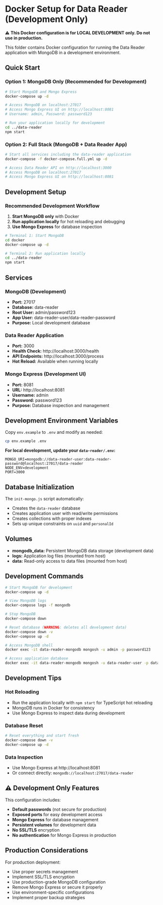 # Docker Setup for Data Reader (Development Only)

⚠️ **This Docker configuration is for LOCAL DEVELOPMENT only. Do not use in production.**

This folder contains Docker configuration for running the Data Reader application with MongoDB in a development environment.

## Quick Start

### Option 1: MongoDB Only (Recommended for Development)

```bash
# Start MongoDB and Mongo Express
docker-compose up -d

# Access MongoDB on localhost:27017
# Access Mongo Express UI on http://localhost:8081
# Username: admin, Password: password123

# Run your application locally for development
cd ../data-reader
npm start
```

### Option 2: Full Stack (MongoDB + Data Reader App)

```bash
# Start all services including the data-reader application
docker-compose -f docker-compose.full.yml up -d

# Access Data Reader API on http://localhost:3000
# Access MongoDB on localhost:27017
# Access Mongo Express UI on http://localhost:8081
```

## Development Setup

### Recommended Development Workflow

1. **Start MongoDB only** with Docker
2. **Run application locally** for hot reloading and debugging
3. **Use Mongo Express** for database inspection

```bash
# Terminal 1: Start MongoDB
cd docker
docker-compose up -d

# Terminal 2: Run application locally
cd ../data-reader
npm start
```

## Services

### MongoDB (Development)

- **Port:** 27017
- **Database:** data-reader
- **Root User:** admin/password123
- **App User:** data-reader-user/data-reader-password
- **Purpose:** Local development database

### Data Reader Application

- **Port:** 3000
- **Health Check:** http://localhost:3000/health
- **API Endpoints:** http://localhost:3000/process
- **Hot Reload:** Available when running locally

### Mongo Express (Development UI)

- **Port:** 8081
- **URL:** http://localhost:8081
- **Username:** admin
- **Password:** password123
- **Purpose:** Database inspection and management

## Development Environment Variables

Copy `env.example` to `.env` and modify as needed:

```bash
cp env.example .env
```

**For local development, update your `data-reader/.env`:**

```env
MONGO_URI=mongodb://data-reader-user:data-reader-password@localhost:27017/data-reader
NODE_ENV=development
PORT=3000
```

## Database Initialization

The `init-mongo.js` script automatically:

- Creates the `data-reader` database
- Creates application user with read/write permissions
- Creates collections with proper indexes
- Sets up unique constraints on `uuid` and `personalId`

## Volumes

- **mongodb_data:** Persistent MongoDB data storage (development data)
- **logs:** Application log files (mounted from host)
- **data:** Read-only access to data files (mounted from host)

## Development Commands

```bash
# Start MongoDB for development
docker-compose up -d

# View MongoDB logs
docker-compose logs -f mongodb

# Stop MongoDB
docker-compose down

# Reset database (WARNING: deletes all development data)
docker-compose down -v
docker-compose up -d

# Access MongoDB shell
docker exec -it data-reader-mongodb mongosh -u admin -p password123

# Access application database
docker exec -it data-reader-mongodb mongosh -u data-reader-user -p data-reader-password data-reader
```

## Development Tips

### Hot Reloading

- Run the application locally with `npm start` for TypeScript hot reloading
- MongoDB runs in Docker for consistency
- Use Mongo Express to inspect data during development

### Database Reset

```bash
# Reset everything and start fresh
docker-compose down -v
docker-compose up -d
```

### Data Inspection

- Use Mongo Express at http://localhost:8081
- Or connect directly: `mongodb://localhost:27017/data-reader`

## ⚠️ Development Only Features

This configuration includes:

- **Default passwords** (not secure for production)
- **Exposed ports** for easy development access
- **Mongo Express** for database management
- **Persistent volumes** for development data
- **No SSL/TLS** encryption
- **No authentication** for Mongo Express in production

## Production Considerations

For production deployment:

- Use proper secrets management
- Implement SSL/TLS encryption
- Use production-grade MongoDB configuration
- Remove Mongo Express or secure it properly
- Use environment-specific configurations
- Implement proper backup strategies

